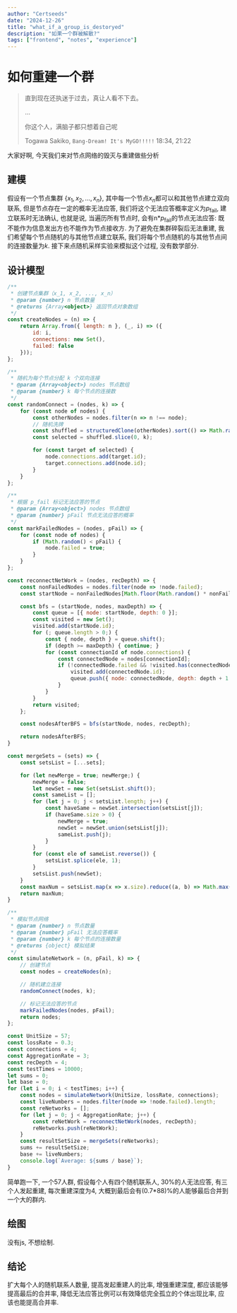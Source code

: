 ```yaml
---
author: "Certseeds"
date: "2024-12-26"
title: "what_if_a_group_is_destoryed"
description: "如果一个群被解散?"
tags: ["frontend", "notes", "experience"]
---
```


# 如何重建一个群

> 直到现在还执迷于过去，真让人看不下去。
>
> ...
>
> 你这个人，满脑子都只想着自己呢
>
> Togawa Sakiko, `Bang-Dream! It's MyGO!!!!!` 18:34, 21:22

大家好啊, 今天我们来对节点网络的毁灭与重建做些分析

## 建模

假设有一个节点集群 $\{x_1, x_2, \ldots, x_n\}$, 其中每一个节点$x_n$都可以和其他节点建立双向联系, 但是节点存在一定的概率无法应答, 我们将这个无法应答概率定义为$p_{\text{fail}}$, 建立联系时无法确认, 也就是说, 当遍历所有节点时, 会有n*$p_{\text{fail}}$的节点无法应答: 既不能作为信息发出方也不能作为节点接收方. 为了避免在集群碎裂后无法重建, 我们希望每个节点随机的与其他节点建立联系, 我们将每个节点随机的与其他节点间的连接数量为$k$. 接下来点随机采样实验来模拟这个过程, 没有数学部分.

## 设计模型

``` js
/**
 * 创建节点集群（x_1, x_2, ..., x_n）
 * @param {number} n 节点数量
 * @returns {Array<object>} 返回节点对象数组
 */
const createNodes = (n) => {
    return Array.from({ length: n }, (_, i) => ({
        id: i,
        connections: new Set(),
        failed: false
    }));
};

/**
 * 随机为每个节点分配 k 个双向连接
 * @param {Array<object>} nodes 节点数组
 * @param {number} k 每个节点的连接数
 */
const randomConnect = (nodes, k) => {
    for (const node of nodes) {
        const otherNodes = nodes.filter(n => n !== node);
        // 随机洗牌
        const shuffled = structuredClone(otherNodes).sort(() => Math.random() - 0.5);
        const selected = shuffled.slice(0, k);

        for (const target of selected) {
            node.connections.add(target.id);
            target.connections.add(node.id);
        }
    }
};

/**
 * 根据 p_fail 标记无法应答的节点
 * @param {Array<object>} nodes 节点数组
 * @param {number} pFail 节点无法应答的概率
 */
const markFailedNodes = (nodes, pFail) => {
    for (const node of nodes) {
        if (Math.random() < pFail) {
            node.failed = true;
        }
    }
};

const reconnectNetWork = (nodes, recDepth) => {
    const nonFailedNodes = nodes.filter(node => !node.failed);
    const startNode = nonFailedNodes[Math.floor(Math.random() * nonFailedNodes.length)];

    const bfs = (startNode, nodes, maxDepth) => {
        const queue = [{ node: startNode, depth: 0 }];
        const visited = new Set();
        visited.add(startNode.id);
        for (; queue.length > 0;) {
            const { node, depth } = queue.shift();
            if (depth >= maxDepth) { continue; }
            for (const connectionId of node.connections) {
                const connectedNode = nodes[connectionId];
                if (!connectedNode.failed && !visited.has(connectedNode.id)) {
                    visited.add(connectedNode.id);
                    queue.push({ node: connectedNode, depth: depth + 1 });
                }
            }
        }
        return visited;
    };

    const nodesAfterBFS = bfs(startNode, nodes, recDepth);

    return nodesAfterBFS;
}

const mergeSets = (sets) => {
    const setsList = [...sets];

    for (let newMerge = true; newMerge;) {
        newMerge = false;
        let newSet = new Set(setsList.shift());
        const sameList = [];
        for (let j = 0; j < setsList.length; j++) {
            const haveSame = newSet.intersection(setsList[j]);
            if (haveSame.size > 0) {
                newMerge = true;
                newSet = newSet.union(setsList[j]);
                sameList.push(j);
            }
        }
        for (const ele of sameList.reverse()) {
            setsList.splice(ele, 1);
        }
        setsList.push(newSet);
    }
    const maxNum = setsList.map(x => x.size).reduce((a, b) => Math.max(a, b), 0);
    return maxNum;
}

/**
 * 模拟节点网络
 * @param {number} n 节点数量
 * @param {number} pFail 无法应答概率
 * @param {number} k 每个节点的连接数量
 * @returns {object} 模拟结果
 */
const simulateNetwork = (n, pFail, k) => {
    // 创建节点
    const nodes = createNodes(n);

    // 随机建立连接
    randomConnect(nodes, k);

    // 标记无法应答的节点
    markFailedNodes(nodes, pFail);
    return nodes;
};

const UnitSize = 57;
const lossRate = 0.3;
const connections = 4;
const AggregationRate = 3;
const recDepth = 4;
const testTimes = 10000;
let sums = 0;
let base = 0;
for (let i = 0; i < testTimes; i++) {
    const nodes = simulateNetwork(UnitSize, lossRate, connections);
    const liveNumbers = nodes.filter(node => !node.failed).length;
    const reNetworks = [];
    for (let j = 0; j < AggregationRate; j++) {
        const reNetWork = reconnectNetWork(nodes, recDepth);
        reNetworks.push(reNetWork);
    }
    const resultSetSize = mergeSets(reNetworks);
    sums += resultSetSize;
    base += liveNumbers;
    console.log(`Average: ${sums / base}`);
}
```

简单跑一下, 一个57人群, 假设每个人有四个随机联系人, 30%的人无法应答, 有三个人发起重建, 每次重建深度为4, 大概到最后会有(0.7*88)%的人能够最后合并到一个大的群内.

## 绘图

没有js, 不想绘制.

## 结论

扩大每个人的随机联系人数量, 提高发起重建人的比率, 增强重建深度, 都应该能够提高最后的合并率, 降低无法应答比例可以有效降低完全孤立的个体出现比率, 应该也能提高合并率.
